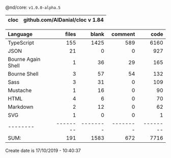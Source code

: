 @nd/core: `v1.0.0-alpha.5`

cloc|github.com/AlDanial/cloc v 1.84
--- | ---

Language|files|blank|comment|code
:-------|-------:|-------:|-------:|-------:
TypeScript|155|1425|589|6160
JSON|21|0|0|927
Bourne Again Shell|1|36|29|165
Bourne Shell|3|57|54|132
Sass|3|31|0|109
Mustache|1|16|0|90
HTML|4|6|0|70
Markdown|2|12|0|62
SVG|1|0|0|1
--------|--------|--------|--------|--------
SUM:|191|1583|672|7716

Create date is 17/10/2019 - 10:40:37